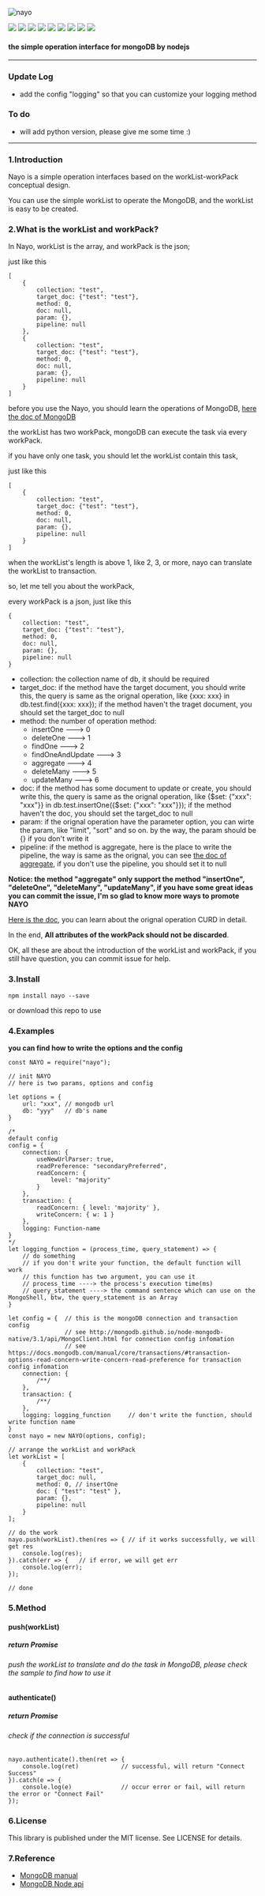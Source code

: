 ![nayo](https://raw.githubusercontent.com/Terencesun/nayo/master/logo.jpg)


![](https://img.shields.io/badge/version-1.0.0-brightgreen.svg)
![](https://img.shields.io/npm/v/nayo.svg)
![](https://img.shields.io/node/v/carbon.svg)
![](https://img.shields.io/badge/mongoDB%20version-%3E%3D4.x.x-brightgreen.svg)
![](https://travis-ci.com/Terencesun/nayo.svg?branch=master)
![](https://img.shields.io/github/languages/top/Terencesun/nayo.svg)
![](https://img.shields.io/github/license/Terencesun/nayo.svg)
![](https://img.shields.io/github/last-commit/Terencesun/nayo.svg)
![](https://img.shields.io/github/stars/Terencesun/nayo.svg?label=Stars&style=social)

#### the simple operation interface for mongoDB by nodejs 
---
### Update Log
- add the config "logging" so that you can customize your logging method
### To do
- will add python version, please give me some time :)
---
### 1.Introduction
Nayo is a simple operation interfaces based on the workList-workPack conceptual design.

You can use the simple workList to operate the MongoDB, and the workList is easy to be created.

### 2.What is the workList and workPack?
In Nayo, workList is the array, and workPack is the json;

just like this
```
[
    {
        collection: "test",
        target_doc: {"test": "test"},
        method: 0,
        doc: null,
        param: {},
        pipeline: null
    },
    {
        collection: "test",
        target_doc: {"test": "test"},
        method: 0,
        doc: null,
        param: {},
        pipeline: null
    }
]
```

before you use the Nayo, you should learn the operations of MongoDB, [here the doc of MongoDB](https://docs.mongodb.com/)

the workList has two workPack, mongoDB can execute the task via every workPack.

if you have only one task, you should let the workList contain this task,

just like this
```
[
    {
        collection: "test",
        target_doc: {"test": "test"},
        method: 0,
        doc: null,
        param: {},
        pipeline: null
    }
]
```

when the workList's length is above 1, like 2, 3, or more, nayo can translate the workList to transaction.

so, let me tell you about the workPack,

every workPack is a json, just like this

```
{
    collection: "test",
    target_doc: {"test": "test"},
    method: 0,
    doc: null,
    param: {},
    pipeline: null
}
```

- collection: the collection name of db, it should be required
- target_doc: if the method have the target document, you should write this, the query is same as the orignal operation, like {xxx: xxx} in db.test.find({xxx: xxx}); if the method haven't the traget document, you should set the target_doc to null
- method: the number of operation method:
  - insertOne ---> 0
  - deleteOne ---> 1
  - findOne ---> 2
  - findOneAndUpdate ---> 3
  - aggregate ---> 4
  - deleteMany ---> 5
  - updateMany ---> 6
- doc: if the method has some document to update or create, you should write this, the query is same as the orignal operation, like {$set: {"xxx": "xxx"}} in db.test.insertOne({$set: {"xxx": "xxx"}}); if the method haven't the doc, you should set the target_doc to null
- param: if the orignal operation have the parameter option, you can wirte the param, like "limit", "sort" and so on. by the way, the param should be {} if you don't write it
- pipeline: if the method is aggregate, here is the place to write the pipeline, the way is same as the orignal, you can see [the doc of aggregate](https://docs.mongodb.com/manual/aggregation/), if you don't use the pipeline, you should set it to null

**Notice: the method "aggregate" only support the method "insertOne", "deleteOne", "deleteMany", "updateMany", if you have some great ideas you can commit the issue, I'm so glad to know more ways to promote NAYO**

[Here is the doc](https://docs.mongodb.com/manual/crud/), you can learn about the orignal operation CURD in detail.

In the end, **All attributes of the workPack should not be discarded**.

OK, all these are about the introduction of the workList and workPack, if you still have question, you can commit issue for help.

### 3.Install
```
npm install nayo --save
```

or download this repo to use

### 4.Examples
**you can find how to write the options and the config**
```
const NAYO = require("nayo");

// init NAYO
// here is two params, options and config

let options = {
    url: "xxx", // mongodb url
    db: "yyy"   // db's name
}

/*
default config
config = {
    connection: {
        useNewUrlParser: true,
        readPreference: "secondaryPreferred",
        readConcern: {
            level: "majority"
        }
    },
    transaction: {
        readConcern: { level: 'majority' },
        writeConcern: { w: 1 }
    },
    logging: Function-name
}
*/
let logging_function = (process_time, query_statement) => {
    // do something
    // if you don't write your function, the default function will work
    // this function has two argument, you can use it
    // process_time ----> the process's execution time(ms)
    // query_statement ----> the command sentence which can use on the MongoShell, btw, the query_statement is an Array
}

let config = {  // this is the mongoDB connection and transaction config
                // see http://mongodb.github.io/node-mongodb-native/3.1/api/MongoClient.html for connection config infomation
                // see https://docs.mongodb.com/manual/core/transactions/#transaction-options-read-concern-write-concern-read-preference for transaction config infomation
    connection: {
        /**/
    },
    transaction: {
        /**/
    },
    logging: logging_function     // don't write the function, should write function name
}
const nayo = new NAYO(options, config);

// arrange the workList and workPack
let workList = [
    {
        collection: "test",
        target_doc: null,
        method: 0, // insertOne
        doc: { "test": "test" },
        param: {},
        pipeline: null
    }
];

// do the work
nayo.push(workList).then(res => { // if it works successfully, we will get res
    console.log(res);
}).catch(err => {   // if error, we will get err
    console.log(err);
});

// done
```

### 5.Method

#### push(workList) 
##### return Promise
###### push the workList to translate and do the task in MongoDB, please check the sample to find how to use it 

#### authenticate()
##### return Promise
###### check if the connection is successful
```
nayo.authenticate().then(ret => {
    console.log(ret)            // successful, will return "Connect Success"
}).catch(e => {
    console.log(e)              // occur error or fail, will return the error or "Connect Fail"
});
```
### 6.License

This library is published under the MIT license. See LICENSE for details.

### 7.Reference

- [MongoDB manual](https://docs.mongodb.com/manual/)
- [MongoDB Node api](http://mongodb.github.io/node-mongodb-native/3.1/api/)
